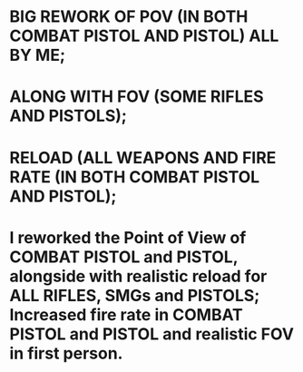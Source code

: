 # BIG REWORK OF POV (IN BOTH COMBAT PISTOL AND PISTOL) ALL BY ME;

# ALONG WITH FOV (SOME RIFLES AND PISTOLS);

# RELOAD (ALL WEAPONS AND FIRE RATE (IN BOTH COMBAT PISTOL AND PISTOL);

# I reworked the Point of View of COMBAT PISTOL and PISTOL, alongside with realistic reload for ALL RIFLES, SMGs and PISTOLS; Increased fire rate in COMBAT PISTOL and PISTOL and realistic FOV in first person.
